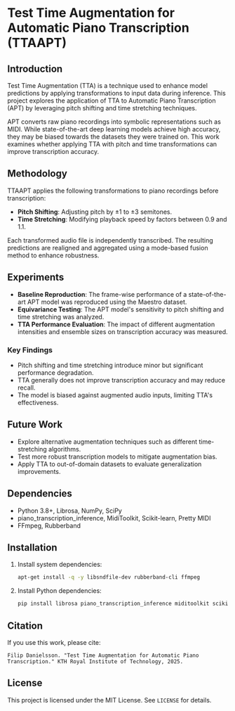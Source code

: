# Test Time Augmentation for Automatic Piano Transcription (TTAAPT)

## Introduction
Test Time Augmentation (TTA) is a technique used to enhance model predictions by applying transformations to input data during inference. This project explores the application of TTA to Automatic Piano Transcription (APT) by leveraging pitch shifting and time stretching techniques.

APT converts raw piano recordings into symbolic representations such as MIDI. While state-of-the-art deep learning models achieve high accuracy, they may be biased towards the datasets they were trained on. This work examines whether applying TTA with pitch and time transformations can improve transcription accuracy.

## Methodology
TTAAPT applies the following transformations to piano recordings before transcription:
- **Pitch Shifting**: Adjusting pitch by ±1 to ±3 semitones.
- **Time Stretching**: Modifying playback speed by factors between 0.9 and 1.1.

Each transformed audio file is independently transcribed. The resulting predictions are realigned and aggregated using a mode-based fusion method to enhance robustness.

## Experiments
- **Baseline Reproduction**: The frame-wise performance of a state-of-the-art APT model was reproduced using the Maestro dataset.
- **Equivariance Testing**: The APT model's sensitivity to pitch shifting and time stretching was analyzed.
- **TTA Performance Evaluation**: The impact of different augmentation intensities and ensemble sizes on transcription accuracy was measured.

### Key Findings
- Pitch shifting and time stretching introduce minor but significant performance degradation.
- TTA generally does not improve transcription accuracy and may reduce recall.
- The model is biased against augmented audio inputs, limiting TTA's effectiveness.

## Future Work
- Explore alternative augmentation techniques such as different time-stretching algorithms.
- Test more robust transcription models to mitigate augmentation bias.
- Apply TTA to out-of-domain datasets to evaluate generalization improvements.

## Dependencies
- Python 3.8+, Librosa, NumPy, SciPy
- piano_transcription_inference, MidiToolkit, Scikit-learn, Pretty MIDI  
- FFmpeg, Rubberband

## Installation
1. Install system dependencies:
   ```bash
   apt-get install -q -y libsndfile-dev rubberband-cli ffmpeg
   ```
2. Install Python dependencies:
   ```bash
   pip install librosa piano_transcription_inference miditoolkit scikit-learn pretty_midi
   ```

## Citation
If you use this work, please cite:
```
Filip Danielsson. "Test Time Augmentation for Automatic Piano Transcription." KTH Royal Institute of Technology, 2025.
```

## License
This project is licensed under the MIT License. See `LICENSE` for details.
